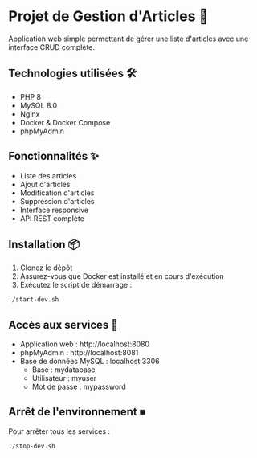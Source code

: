 # Projet de Gestion d'Articles 🚀

Application web simple permettant de gérer une liste d'articles avec une interface CRUD complète.

## Technologies utilisées 🛠

- PHP 8
- MySQL 8.0
- Nginx
- Docker & Docker Compose
- phpMyAdmin

## Fonctionnalités ✨

- Liste des articles
- Ajout d'articles
- Modification d'articles
- Suppression d'articles
- Interface responsive
- API REST complète

## Installation 📦

1. Clonez le dépôt
2. Assurez-vous que Docker est installé et en cours d'exécution
3. Exécutez le script de démarrage :
```bash
./start-dev.sh
```

## Accès aux services 🔗

- Application web : http://localhost:8080
- phpMyAdmin : http://localhost:8081
- Base de données MySQL : localhost:3306
  - Base : mydatabase
  - Utilisateur : myuser
  - Mot de passe : mypassword

## Arrêt de l'environnement ⏹

Pour arrêter tous les services :
```bash
./stop-dev.sh
